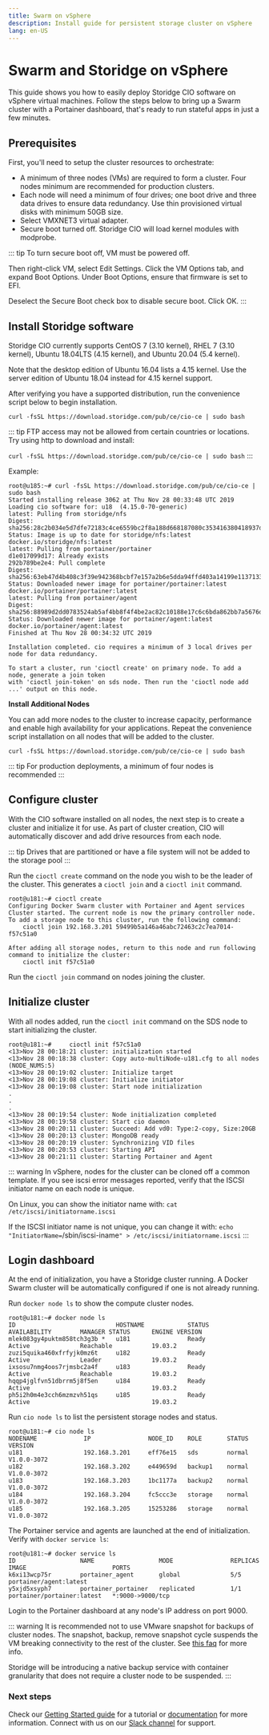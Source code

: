 ```yaml
---
title: Swarm on vSphere
description: Install guide for persistent storage cluster on vSphere
lang: en-US
---
```


# Swarm and Storidge on vSphere

This guide shows you how to easily deploy Storidge CIO software on vSphere virtual machines. Follow the steps below to bring up a Swarm cluster with a Portainer dashboard, that's ready to run stateful apps in just a few minutes.

## Prerequisites

First, you'll need to setup the cluster resources to orchestrate:
- A minimum of three nodes (VMs) are required to form a cluster. Four nodes minimum are recommended for production clusters.
- Each node will need a minimum of four drives; one boot drive and three data drives to ensure data redundancy. Use thin provisioned virtual disks with minimum 50GB size.
- Select VMXNET3 virtual adapter.
- Secure boot turned off. Storidge CIO will load kernel modules with modprobe.

::: tip
To turn secure boot off, VM must be powered off.

Then right-click VM, select Edit Settings. Click the VM Options tab, and expand Boot Options. Under Boot Options, ensure that firmware is set to EFI.

Deselect the Secure Boot check box to disable secure boot. Click OK.
:::

## Install Storidge software

Storidge CIO currently supports CentOS 7 (3.10 kernel), RHEL 7 (3.10 kernel), Ubuntu 18.04LTS (4.15 kernel), and Ubuntu 20.04 (5.4 kernel).

Note that the desktop edition of Ubuntu 16.04 lists a 4.15 kernel. Use the server edition of Ubuntu 18.04 instead for 4.15 kernel support.  

After verifying you have a supported distribution, run the convenience script below to begin installation.

`curl -fsSL https://download.storidge.com/pub/ce/cio-ce | sudo bash`

::: tip
FTP access may not be allowed from certain countries or locations. Try using http to download and install:

`curl -fsSL https://download.storidge.com/pub/ce/cio-ce | sudo bash`
:::

Example:
```
root@u185:~# curl -fsSL https://download.storidge.com/pub/ce/cio-ce | sudo bash
Started installing release 3062 at Thu Nov 28 00:33:48 UTC 2019
Loading cio software for: u18  (4.15.0-70-generic)
latest: Pulling from storidge/nfs
Digest: sha256:28c2b034e5d7dfe72183c4ce6559bc2f8a188d668187080c353416380418937d
Status: Image is up to date for storidge/nfs:latest
docker.io/storidge/nfs:latest
latest: Pulling from portainer/portainer
d1e017099d17: Already exists
292b789be2e4: Pull complete
Digest: sha256:63eb47d4b408c3f39e942368bcbf7e157a2b6e5dda94ffd403a14199e1137133
Status: Downloaded newer image for portainer/portainer:latest
docker.io/portainer/portainer:latest
latest: Pulling from portainer/agent
Digest: sha256:88989d2dd0783524ab5af4bb8f4f4be2ac82c10188e17c6c6bda862bb7a5676d
Status: Downloaded newer image for portainer/agent:latest
docker.io/portainer/agent:latest
Finished at Thu Nov 28 00:34:32 UTC 2019

Installation completed. cio requires a minimum of 3 local drives per node for data redundancy.

To start a cluster, run 'cioctl create' on primary node. To add a node, generate a join token
with 'cioctl join-token' on sds node. Then run the 'cioctl node add ...' output on this node.
```

**Install Additional Nodes**

You can add more nodes to the cluster to increase capacity, performance and enable high availability for your applications. Repeat the convenience script installation on all nodes that will be added to the cluster.

`curl -fsSL https://download.storidge.com/pub/ce/cio-ce | sudo bash`

::: tip
For production deployments, a minimum of four nodes is recommended
:::

## Configure cluster

With the CIO software installed on all nodes, the next step is to create a cluster and initialize it for use. As part of cluster creation, CIO will automatically discover and add drive resources from each node.

::: tip
Drives that are partitioned or have a file system will not be added to the storage pool
:::

Run the `cioctl create` command on the node you wish to be the leader of the cluster. This generates a `cioctl join` and a `cioctl init` command.

```
root@u181:~# cioctl create
Configuring Docker Swarm cluster with Portainer and Agent services
Cluster started. The current node is now the primary controller node. To add a storage node to this cluster, run the following command:
    cioctl join 192.168.3.201 59499b5a146a46abc72463c2c7ea7014-f57c51a0

After adding all storage nodes, return to this node and run following command to initialize the cluster:
    cioctl init f57c51a0
```

Run the `cioctl join` command on nodes joining the cluster.

## Initialize cluster

With all nodes added, run the `cioctl init` command on the SDS node to start initializing the cluster.

```
root@u181:~#     cioctl init f57c51a0
<13>Nov 28 00:18:21 cluster: initialization started
<13>Nov 28 00:18:38 cluster: Copy auto-multiNode-u181.cfg to all nodes (NODE_NUMS:5)
<13>Nov 28 00:19:02 cluster: Initialize target
<13>Nov 28 00:19:08 cluster: Initialize initiator
<13>Nov 28 00:19:08 cluster: Start node initialization
.
.
.
<13>Nov 28 00:19:54 cluster: Node initialization completed
<13>Nov 28 00:19:58 cluster: Start cio daemon
<13>Nov 28 00:20:11 cluster: Succeed: Add vd0: Type:2-copy, Size:20GB
<13>Nov 28 00:20:13 cluster: MongoDB ready
<13>Nov 28 00:20:19 cluster: Synchronizing VID files
<13>Nov 28 00:20:53 cluster: Starting API
<13>Nov 28 00:21:11 cluster: Starting Portainer and Agent
```

::: warning
In vSphere, nodes for the cluster can be cloned off a common template. If you see iscsi error messages reported, verify that the ISCSI initiator name on each node is unique.

On Linux, you can show the initiator name with:  `cat /etc/iscsi/initiatorname.iscsi`

If the ISCSI initiator name is not unique, you can change it with:  `echo "InitiatorName=`/sbin/iscsi-iname`" > /etc/iscsi/initiatorname.iscsi`
:::

## Login dashboard

At the end of initialization, you have a Storidge cluster running. A Docker Swarm cluster will be automatically configured if one is not already
running.

Run `docker node ls` to show the compute cluster nodes.
```
root@u181:~# docker node ls
ID                            HOSTNAME            STATUS              AVAILABILITY        MANAGER STATUS      ENGINE VERSION
mlek083gy4puktm858tch3g3b *   u181                Ready               Active              Reachable           19.03.2
zuzi5quika460xfrfyjk0mz6t     u182                Ready               Active              Leader              19.03.2
ixsosu7nmg4oos7rjmsbc2a4f     u183                Ready               Active              Reachable           19.03.2
hqqp4jglfvn51dbrrm5j8f5en     u184                Ready               Active                                  19.03.2
ph5i2h0m4e3cch6mzmzvh51qs     u185                Ready               Active                                  19.03.2
```

Run `cio node ls` to list the persistent storage nodes and status.
```
root@u181:~# cio node ls
NODENAME             IP                NODE_ID    ROLE       STATUS      VERSION
u181                 192.168.3.201     eff76e15   sds        normal      V1.0.0-3072
u182                 192.168.3.202     e449659d   backup1    normal      V1.0.0-3072
u183                 192.168.3.203     1bc1177a   backup2    normal      V1.0.0-3072
u184                 192.168.3.204     fc5ccc3e   storage    normal      V1.0.0-3072
u185                 192.168.3.205     15253286   storage    normal      V1.0.0-3072
```

The Portainer service and agents are launched at the end of initialization. Verify with `docker service ls`:
```
root@u181:~# docker service ls
ID                  NAME                  MODE                REPLICAS            IMAGE                        PORTS
k6xi13wcp75r        portainer_agent       global              5/5                 portainer/agent:latest
y5xjd5xsyph7        portainer_portainer   replicated          1/1                 portainer/portainer:latest   *:9000->9000/tcp
```

Login to the Portainer dashboard at any node's IP address on port 9000.

::: warning
It is recommended not to use VMware snapshot for backups of cluster nodes. The snapshot, backup, remove snapshot cycle suspends the VM breaking connectivity to the rest of the cluster. See [this faq](https://faq.storidge.com/troubleshooting.html#cluster-breaks-on-vsphere-vms-with-errors-sds-node-mgmt-14380-warning-node-pingable-node-0-node-id-ab7dc460-172-164-2-21-last-alive-sec) for more info.

Storidge will be introducing a native backup service with container granularity that does not require a cluster node to be suspended.
:::

<h3>Next steps</h3>

Check our [Getting Started guide](https://guide.storidge.com/) for a tutorial or [documentation](https://docs.storidge.com/) for more information. Connect with us on our [Slack channel](http://storidge.com/join-cio-slack/) for support.
